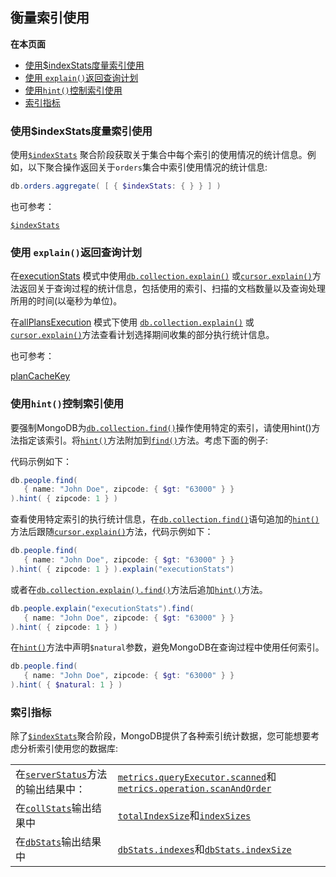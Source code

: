 ## 衡量索引使用
**在本页面**

- [使用$indexStats度量索引使用](#id1)
- [使用 `explain()`返回查询计划](#id2)
- [使用`hint()`控制索引使用](#id3)
- [索引指标](#id4)
### <span id="id1">使用$indexStats度量索引使用</span>
使用[`$indexStats`](https://docs.mongodb.com/manual/reference/operator/aggregation/indexStats/#pipe._S_indexStats) 聚合阶段获取关于集合中每个索引的使用情况的统计信息。例如，以下聚合操作返回关于`orders`集合中索引使用情况的统计信息:

```powershell
db.orders.aggregate( [ { $indexStats: { } } ] )
```
也可参考：

[`$indexStats`](https://docs.mongodb.com/manual/reference/operator/aggregation/indexStats/#pipe._S_indexStats)

### <span id="id2">使用 `explain()`返回查询计划</span>
在[executionStats](https://docs.mongodb.com/manual/reference/method/db.collection.explain/#explain-method-executionstats) 模式中使用[`db.collection.explain()`](https://docs.mongodb.com/manual/reference/method/db.collection.explain/#db.collection.explain) 或[`cursor.explain()`](https://docs.mongodb.com/manual/reference/method/cursor.explain/#cursor.explain)方法返回关于查询过程的统计信息，包括使用的索引、扫描的文档数量以及查询处理所用的时间(以毫秒为单位)。

在[allPlansExecution](https://docs.mongodb.com/manual/reference/method/db.collection.explain/#explain-method-allplansexecution) 模式下使用 [`db.collection.explain()`](https://docs.mongodb.com/manual/reference/method/db.collection.explain/#db.collection.explain) 或[`cursor.explain()`](https://docs.mongodb.com/manual/reference/method/cursor.explain/#cursor.explain)方法查看计划选择期间收集的部分执行统计信息。

也可参考：

[planCacheKey](https://docs.mongodb.com/manual/core/query-plans/#plan-cache-key)

### <span id="id3">使用`hint()`控制索引使用</span>
要强制MongoDB为[`db.collection.find()`](https://docs.mongodb.com/manual/reference/method/db.collection.find/#db.collection.find)操作使用特定的索引，请使用hint()方法指定该索引。将[`hint()`](https://docs.mongodb.com/manual/reference/method/cursor.hint/#cursor.hint)方法附加到[`find()`](https://docs.mongodb.com/manual/reference/method/db.collection.find/#db.collection.find)方法。考虑下面的例子:

代码示例如下：

```powershell
db.people.find(
   { name: "John Doe", zipcode: { $gt: "63000" } }
).hint( { zipcode: 1 } )
```
查看使用特定索引的执行统计信息，在[`db.collection.find()`](https://docs.mongodb.com/manual/reference/method/db.collection.find/#db.collection.find)语句追加的[`hint()`](https://docs.mongodb.com/manual/reference/method/cursor.hint/#cursor.hint)方法后跟随[`cursor.explain()`](https://docs.mongodb.com/manual/reference/method/cursor.explain/#cursor.explain)方法，代码示例如下：

```powershell
db.people.find(
   { name: "John Doe", zipcode: { $gt: "63000" } }
).hint( { zipcode: 1 } ).explain("executionStats")
```
或者在[`db.collection.explain().find()`](https://docs.mongodb.com/manual/reference/method/db.collection.explain/#db.collection.explain)方法后追加[`hint()`](https://docs.mongodb.com/manual/reference/method/cursor.hint/#cursor.hint)方法。
```powershell
db.people.explain("executionStats").find(
   { name: "John Doe", zipcode: { $gt: "63000" } }
).hint( { zipcode: 1 } )
```
在[`hint()`](https://docs.mongodb.com/manual/reference/method/cursor.hint/#cursor.hint)方法中声明`$natural`参数，避免MongoDB在查询过程中使用任何索引。

```powershell
db.people.find(
   { name: "John Doe", zipcode: { $gt: "63000" } }
).hint( { $natural: 1 } )
```
### <span id="id4">索引指标</span>
除了[`$indexStats`](https://docs.mongodb.com/manual/reference/operator/aggregation/indexStats/#pipe._S_indexStats)聚合阶段，MongoDB提供了各种索引统计数据，您可能想要考虑分析索引使用您的数据库:

|  |                                                              |
| --- | --- |
| 在[`serverStatus`](https://docs.mongodb.com/manual/reference/command/serverStatus/#dbcmd.serverStatus)方法的输出结果中： | [`metrics.queryExecutor.scanned`](https://docs.mongodb.com/manual/reference/command/serverStatus/#serverstatus.metrics.queryExecutor.scanned)和[`metrics.operation.scanAndOrder`](https://docs.mongodb.com/manual/reference/command/serverStatus/#serverstatus.metrics.operation.scanAndOrder) |
| 在[`collStats`](https://docs.mongodb.com/manual/reference/command/collStats/#dbcmd.collStats)输出结果中 | [`totalIndexSize`](https://docs.mongodb.com/manual/reference/command/collStats/#collStats.totalIndexSize)和[`indexSizes`](https://docs.mongodb.com/manual/reference/command/collStats/#collStats.indexSizes) |
| 在[`dbStats`](https://docs.mongodb.com/manual/reference/command/dbStats/#dbcmd.dbStats)输出结果中 | [`dbStats.indexes`](https://docs.mongodb.com/manual/reference/command/dbStats/#dbStats.indexes)和[`dbStats.indexSize`](https://docs.mongodb.com/manual/reference/command/dbStats/#dbStats.indexSize) |


